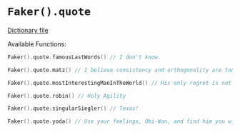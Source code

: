 # `Faker().quote`

[Dictionary file](../src/main/resources/locales/en/quote.yml)

Available Functions:  
```kotlin
Faker().quote.famousLastWords() // I don't know.

Faker().quote.matz() // I believe consistency and orthogonality are tools of desig

Faker().quote.mostInterestingManInTheWorld() // His only regret is not knowing what regret feels like.

Faker().quote.robin() // Holy Agility

Faker().quote.singularSiegler() // Texas!

Faker().quote.yoda() // Use your feelings, Obi-Wan, and find him you will.
```
